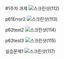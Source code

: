 #1주차 과제
![스크린샷(112)](https://github.com/parkjihong23/parkjihong23.github.io/assets/144294724/e9c4bca2-bdee-4983-bbc9-4b557a20675b)

p61Error2
![스크린샷(113)](https://github.com/parkjihong23/parkjihong23.github.io/assets/144294724/e5ab859b-6f6c-411d-90cc-bbc1033abd66)

p62test2
![스크린샷(114)](https://github.com/parkjihong23/parkjihong23.github.io/assets/144294724/99f50cd9-2d46-4caf-9f34-a69689c9e9c3)

p62test3
![스크린샷(115)](https://github.com/parkjihong23/parkjihong23.github.io/assets/144294724/4143f3a7-cbcc-4839-b096-fb9514131259)

실습문제1
![스크린샷(117)](https://github.com/parkjihong23/parkjihong23.github.io/assets/144294724/862193ba-6d8c-40f7-8c1c-71d465b77d83)
